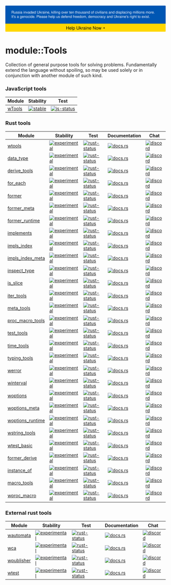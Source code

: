 [![Stand With Ukraine](https://raw.githubusercontent.com/vshymanskyy/StandWithUkraine/main/banner2-direct.svg)](https://stand-with-ukraine.pp.ua)

# module::Tools

Collection of general purpose tools for solving problems. Fundamentally extend the language without spoiling, so may be used solely or in conjunction with another module of such kind.

### JavaScript tools

| Module | Stability | Test |
|--------|------|-----------|
| [wTools](./module/js/wTools) | [![stable](https://img.shields.io/badge/stability-stable-brightgreen.svg)](https://github.com/emersion/stability-badges#stable) | [![js-status](https://github.com/Wandalen/wTools/actions/workflows/StandardPublish.yml/badge.svg)](https://github.com/Wandalen/wTools/actions/workflows/StandardPublish.yml) |

### Rust tools

| Module | Stability | Test | Documentation | Chat |
|--------|-----------|------|---------------|------|
| [wtools](./module/rust/wtools) | [![experimental](https://img.shields.io/badge/stability-experimental-orange.svg)](https://github.com/emersion/stability-badges#experimental) | [![rust-status](https://github.com/Wandalen/wTools/actions/workflows/wToolsPush.yml/badge.svg)](https://github.com/Wandalen/wTools/actions/workflows/wToolsPush.yml) | [![docs.rs](https://img.shields.io/docsrs/wtools?color=e3e8f0&logo=docs.rs)](https://docs.rs/wtools) | [![discord](https://img.shields.io/discord/872391416519737405?color=e3e8f0&logo=discord&logoColor=e3e8f0)](https://discord.gg/JwTG6d2b) |
| [data_type](./module/rust/data_type) | [![experimental](https://img.shields.io/badge/stability-experimental-orange.svg)](https://github.com/emersion/stability-badges#experimental) | [![rust-status](https://github.com/Wandalen/wTools/actions/workflows/DataTypePush.yml/badge.svg)](https://github.com/Wandalen/wTools/actions/workflows/DataTypePush.yml) | [![docs.rs](https://img.shields.io/docsrs/data_type?color=e3e8f0&logo=docs.rs)](https://docs.rs/data_type) | [![discord](https://img.shields.io/discord/872391416519737405?color=e3e8f0&logo=discord&logoColor=e3e8f0)](https://discord.gg/JwTG6d2b) |
| [derive_tools](./module/rust/derive_tools) | [![experimental](https://img.shields.io/badge/stability-experimental-orange.svg)](https://github.com/emersion/stability-badges#experimental) | [![rust-status](https://github.com/Wandalen/wTools/actions/workflows/DeriveToolsPush.yml/badge.svg)](https://github.com/Wandalen/wTools/actions/workflows/DeriveToolsPush.yml) | [![docs.rs](https://img.shields.io/docsrs/derive_tools?color=e3e8f0&logo=docs.rs)](https://docs.rs/derive_tools) | [![discord](https://img.shields.io/discord/872391416519737405?color=e3e8f0&logo=discord&logoColor=e3e8f0)](https://discord.gg/JwTG6d2b) |
| [for_each](./module/rust/for_each) | [![experimental](https://img.shields.io/badge/stability-experimental-orange.svg)](https://github.com/emersion/stability-badges#experimental) | [![rust-status](https://github.com/Wandalen/wTools/actions/workflows/ForEachPush.yml/badge.svg)](https://github.com/Wandalen/wTools/actions/workflows/ForEachPush.yml) | [![docs.rs](https://img.shields.io/docsrs/for_each?color=e3e8f0&logo=docs.rs)](https://docs.rs/for_each) | [![discord](https://img.shields.io/discord/872391416519737405?color=e3e8f0&logo=discord&logoColor=e3e8f0)](https://discord.gg/JwTG6d2b) |
| [former](./module/rust/former) | [![experimental](https://img.shields.io/badge/stability-experimental-orange.svg)](https://github.com/emersion/stability-badges#experimental) | [![rust-status](https://github.com/Wandalen/wTools/actions/workflows/FormerPush.yml/badge.svg)](https://github.com/Wandalen/wTools/actions/workflows/FormerPush.yml) | [![docs.rs](https://img.shields.io/docsrs/former?color=e3e8f0&logo=docs.rs)](https://docs.rs/former) | [![discord](https://img.shields.io/discord/872391416519737405?color=e3e8f0&logo=discord&logoColor=e3e8f0)](https://discord.gg/JwTG6d2b) |
| [former_meta](./module/rust/former_meta) | [![experimental](https://img.shields.io/badge/stability-experimental-orange.svg)](https://github.com/emersion/stability-badges#experimental) | [![rust-status](https://github.com/Wandalen/wTools/actions/workflows/FormerMetaPush.yml/badge.svg)](https://github.com/Wandalen/wTools/actions/workflows/FormerMetaPush.yml) | [![docs.rs](https://img.shields.io/docsrs/former_meta?color=e3e8f0&logo=docs.rs)](https://docs.rs/former_meta) | [![discord](https://img.shields.io/discord/872391416519737405?color=e3e8f0&logo=discord&logoColor=e3e8f0)](https://discord.gg/JwTG6d2b) |
| [former_runtime](./module/rust/former_runtime) | [![experimental](https://img.shields.io/badge/stability-experimental-orange.svg)](https://github.com/emersion/stability-badges#experimental) | [![rust-status](https://github.com/Wandalen/wTools/actions/workflows/FormerRuntimePush.yml/badge.svg)](https://github.com/Wandalen/wTools/actions/workflows/FormerRuntimePush.yml) | [![docs.rs](https://img.shields.io/docsrs/former_runtime?color=e3e8f0&logo=docs.rs)](https://docs.rs/former_runtime) | [![discord](https://img.shields.io/discord/872391416519737405?color=e3e8f0&logo=discord&logoColor=e3e8f0)](https://discord.gg/JwTG6d2b) |
| [implements](./module/rust/implements) | [![experimental](https://img.shields.io/badge/stability-experimental-orange.svg)](https://github.com/emersion/stability-badges#experimental) | [![rust-status](https://github.com/Wandalen/wTools/actions/workflows/ImplementsPush.yml/badge.svg)](https://github.com/Wandalen/wTools/actions/workflows/ImplementsPush.yml) | [![docs.rs](https://img.shields.io/docsrs/implements?color=e3e8f0&logo=docs.rs)](https://docs.rs/implements) | [![discord](https://img.shields.io/discord/872391416519737405?color=e3e8f0&logo=discord&logoColor=e3e8f0)](https://discord.gg/JwTG6d2b) |
| [impls_index](./module/rust/impls_index) | [![experimental](https://img.shields.io/badge/stability-experimental-orange.svg)](https://github.com/emersion/stability-badges#experimental) | [![rust-status](https://github.com/Wandalen/wTools/actions/workflows/ImplsIndexPush.yml/badge.svg)](https://github.com/Wandalen/wTools/actions/workflows/ImplsIndexPush.yml) | [![docs.rs](https://img.shields.io/docsrs/impls_index?color=e3e8f0&logo=docs.rs)](https://docs.rs/impls_index) | [![discord](https://img.shields.io/discord/872391416519737405?color=e3e8f0&logo=discord&logoColor=e3e8f0)](https://discord.gg/JwTG6d2b) |
| [impls_index_meta](./module/rust/impls_index_meta) | [![experimental](https://img.shields.io/badge/stability-experimental-orange.svg)](https://github.com/emersion/stability-badges#experimental) | [![rust-status](https://github.com/Wandalen/wTools/actions/workflows/ImplsIndexMetaPush.yml/badge.svg)](https://github.com/Wandalen/wTools/actions/workflows/ImplsIndexMetaPush.yml) | [![docs.rs](https://img.shields.io/docsrs/impls_index_meta?color=e3e8f0&logo=docs.rs)](https://docs.rs/impls_index_meta) | [![discord](https://img.shields.io/discord/872391416519737405?color=e3e8f0&logo=discord&logoColor=e3e8f0)](https://discord.gg/JwTG6d2b) |
| [inspect_type](./module/rust/inspect_type) | [![experimental](https://img.shields.io/badge/stability-experimental-orange.svg)](https://github.com/emersion/stability-badges#experimental) | [![rust-status](https://github.com/Wandalen/wTools/actions/workflows/InspectTypePush.yml/badge.svg)](https://github.com/Wandalen/wTools/actions/workflows/InspectTypePush.yml) | [![docs.rs](https://img.shields.io/docsrs/inspect_type?color=e3e8f0&logo=docs.rs)](https://docs.rs/inspect_type) | [![discord](https://img.shields.io/discord/872391416519737405?color=e3e8f0&logo=discord&logoColor=e3e8f0)](https://discord.gg/JwTG6d2b) |
| [is_slice](./module/rust/is_slice) | [![experimental](https://img.shields.io/badge/stability-experimental-orange.svg)](https://github.com/emersion/stability-badges#experimental) | [![rust-status](https://github.com/Wandalen/wTools/actions/workflows/IsSlicePush.yml/badge.svg)](https://github.com/Wandalen/wTools/actions/workflows/IsSlicePush.yml) | [![docs.rs](https://img.shields.io/docsrs/is_slice?color=e3e8f0&logo=docs.rs)](https://docs.rs/is_slice) | [![discord](https://img.shields.io/discord/872391416519737405?color=e3e8f0&logo=discord&logoColor=e3e8f0)](https://discord.gg/JwTG6d2b) |
| [iter_tools](./module/rust/iter_tools) | [![experimental](https://img.shields.io/badge/stability-experimental-orange.svg)](https://github.com/emersion/stability-badges#experimental) | [![rust-status](https://github.com/Wandalen/wTools/actions/workflows/IterToolsPush.yml/badge.svg)](https://github.com/Wandalen/wTools/actions/workflows/IterToolsPush.yml) | [![docs.rs](https://img.shields.io/docsrs/iter_tools?color=e3e8f0&logo=docs.rs)](https://docs.rs/iter_tools) | [![discord](https://img.shields.io/discord/872391416519737405?color=e3e8f0&logo=discord&logoColor=e3e8f0)](https://discord.gg/JwTG6d2b) |
| [meta_tools](./module/rust/meta_tools) | [![experimental](https://img.shields.io/badge/stability-experimental-orange.svg)](https://github.com/emersion/stability-badges#experimental) | [![rust-status](https://github.com/Wandalen/wTools/actions/workflows/MetaToolsPush.yml/badge.svg)](https://github.com/Wandalen/wTools/actions/workflows/MetaToolsPush.yml) | [![docs.rs](https://img.shields.io/docsrs/meta_tools?color=e3e8f0&logo=docs.rs)](https://docs.rs/meta_tools) | [![discord](https://img.shields.io/discord/872391416519737405?color=e3e8f0&logo=discord&logoColor=e3e8f0)](https://discord.gg/JwTG6d2b) |
| [proc_macro_tools](./module/rust/proc_macro_tools) | [![experimental](https://img.shields.io/badge/stability-experimental-orange.svg)](https://github.com/emersion/stability-badges#experimental) | [![rust-status](https://github.com/Wandalen/wTools/actions/workflows/ProcMacroToolsPush.yml/badge.svg)](https://github.com/Wandalen/wTools/actions/workflows/ProcMacroToolsPush.yml) | [![docs.rs](https://img.shields.io/docsrs/proc_macro_tools?color=e3e8f0&logo=docs.rs)](https://docs.rs/proc_macro_tools) | [![discord](https://img.shields.io/discord/872391416519737405?color=e3e8f0&logo=discord&logoColor=e3e8f0)](https://discord.gg/JwTG6d2b) |
| [test_tools](./module/rust/test_tools) | [![experimental](https://img.shields.io/badge/stability-experimental-orange.svg)](https://github.com/emersion/stability-badges#experimental) | [![rust-status](https://github.com/Wandalen/wTools/actions/workflows/TestToolsPush.yml/badge.svg)](https://github.com/Wandalen/wTools/actions/workflows/TestToolsPush.yml) | [![docs.rs](https://img.shields.io/docsrs/test_tools?color=e3e8f0&logo=docs.rs)](https://docs.rs/test_tools) | [![discord](https://img.shields.io/discord/872391416519737405?color=e3e8f0&logo=discord&logoColor=e3e8f0)](https://discord.gg/JwTG6d2b) |
| [time_tools](./module/rust/time_tools) | [![experimental](https://img.shields.io/badge/stability-experimental-orange.svg)](https://github.com/emersion/stability-badges#experimental) | [![rust-status](https://github.com/Wandalen/wTools/actions/workflows/TimeToolsPush.yml/badge.svg)](https://github.com/Wandalen/wTools/actions/workflows/TimeToolsPush.yml) | [![docs.rs](https://img.shields.io/docsrs/time_tools?color=e3e8f0&logo=docs.rs)](https://docs.rs/time_tools) | [![discord](https://img.shields.io/discord/872391416519737405?color=e3e8f0&logo=discord&logoColor=e3e8f0)](https://discord.gg/JwTG6d2b) |
| [typing_tools](./module/rust/typing_tools) | [![experimental](https://img.shields.io/badge/stability-experimental-orange.svg)](https://github.com/emersion/stability-badges#experimental) | [![rust-status](https://github.com/Wandalen/wTools/actions/workflows/TypingToolsPush.yml/badge.svg)](https://github.com/Wandalen/wTools/actions/workflows/TypingToolsPush.yml) | [![docs.rs](https://img.shields.io/docsrs/typing_tools?color=e3e8f0&logo=docs.rs)](https://docs.rs/typing_tools) | [![discord](https://img.shields.io/discord/872391416519737405?color=e3e8f0&logo=discord&logoColor=e3e8f0)](https://discord.gg/JwTG6d2b) |
| [werror](./module/rust/werror) | [![experimental](https://img.shields.io/badge/stability-experimental-orange.svg)](https://github.com/emersion/stability-badges#experimental) | [![rust-status](https://github.com/Wandalen/wTools/actions/workflows/wErrorPush.yml/badge.svg)](https://github.com/Wandalen/wTools/actions/workflows/wErrorPush.yml) | [![docs.rs](https://img.shields.io/docsrs/werror?color=e3e8f0&logo=docs.rs)](https://docs.rs/werror) | [![discord](https://img.shields.io/discord/872391416519737405?color=e3e8f0&logo=discord&logoColor=e3e8f0)](https://discord.gg/JwTG6d2b) |
| [winterval](./module/rust/winterval) | [![experimental](https://img.shields.io/badge/stability-experimental-orange.svg)](https://github.com/emersion/stability-badges#experimental) | [![rust-status](https://github.com/Wandalen/wTools/actions/workflows/wIntervalPush.yml/badge.svg)](https://github.com/Wandalen/wTools/actions/workflows/wIntervalPush.yml) | [![docs.rs](https://img.shields.io/docsrs/winterval?color=e3e8f0&logo=docs.rs)](https://docs.rs/winterval) | [![discord](https://img.shields.io/discord/872391416519737405?color=e3e8f0&logo=discord&logoColor=e3e8f0)](https://discord.gg/JwTG6d2b) |
| [woptions](./module/rust/woptions) | [![experimental](https://img.shields.io/badge/stability-experimental-orange.svg)](https://github.com/emersion/stability-badges#experimental) | [![rust-status](https://github.com/Wandalen/wTools/actions/workflows/wOptionsPush.yml/badge.svg)](https://github.com/Wandalen/wTools/actions/workflows/wOptionsPush.yml) | [![docs.rs](https://img.shields.io/docsrs/woptions?color=e3e8f0&logo=docs.rs)](https://docs.rs/woptions) | [![discord](https://img.shields.io/discord/872391416519737405?color=e3e8f0&logo=discord&logoColor=e3e8f0)](https://discord.gg/JwTG6d2b) |
| [woptions_meta](./module/rust/woptions_meta) | [![experimental](https://img.shields.io/badge/stability-experimental-orange.svg)](https://github.com/emersion/stability-badges#experimental) | [![rust-status](https://github.com/Wandalen/wTools/actions/workflows/wOptionsMetaPush.yml/badge.svg)](https://github.com/Wandalen/wTools/actions/workflows/wOptionsMetaPush.yml) | [![docs.rs](https://img.shields.io/docsrs/woptions_meta?color=e3e8f0&logo=docs.rs)](https://docs.rs/woptions_meta) | [![discord](https://img.shields.io/discord/872391416519737405?color=e3e8f0&logo=discord&logoColor=e3e8f0)](https://discord.gg/JwTG6d2b) |
| [woptions_runtime](./module/rust/woptions_runtime) | [![experimental](https://img.shields.io/badge/stability-experimental-orange.svg)](https://github.com/emersion/stability-badges#experimental) | [![rust-status](https://github.com/Wandalen/wTools/actions/workflows/wOptionsRuntimePush.yml/badge.svg)](https://github.com/Wandalen/wTools/actions/workflows/wOptionsRuntimePush.yml) | [![docs.rs](https://img.shields.io/docsrs/woptions_runtime?color=e3e8f0&logo=docs.rs)](https://docs.rs/woptions_runtime) | [![discord](https://img.shields.io/discord/872391416519737405?color=e3e8f0&logo=discord&logoColor=e3e8f0)](https://discord.gg/JwTG6d2b) |
| [wstring_tools](./module/rust/wstring_tools) | [![experimental](https://img.shields.io/badge/stability-experimental-orange.svg)](https://github.com/emersion/stability-badges#experimental) | [![rust-status](https://github.com/Wandalen/wTools/actions/workflows/wStringToolsPush.yml/badge.svg)](https://github.com/Wandalen/wTools/actions/workflows/wStringToolsPush.yml) | [![docs.rs](https://img.shields.io/docsrs/wstring_tools?color=e3e8f0&logo=docs.rs)](https://docs.rs/wstring_tools) | [![discord](https://img.shields.io/discord/872391416519737405?color=e3e8f0&logo=discord&logoColor=e3e8f0)](https://discord.gg/JwTG6d2b) |
| [wtest_basic](./module/rust/wtest_basic) | [![experimental](https://img.shields.io/badge/stability-experimental-orange.svg)](https://github.com/emersion/stability-badges#experimental) | [![rust-status](https://github.com/Wandalen/wTools/actions/workflows/wtest_basic.yml/badge.svg)](https://github.com/Wandalen/wTools/actions/workflows/wtest_basic.yml) | [![docs.rs](https://img.shields.io/docsrs/wtest_basic?color=e3e8f0&logo=docs.rs)](https://docs.rs/wtest_basic) | [![discord](https://img.shields.io/discord/872391416519737405?color=e3e8f0&logo=discord&logoColor=e3e8f0)](https://discord.gg/JwTG6d2b) |
| [former_derive](./module/rust_alias/former_derive) | [![experimental](https://img.shields.io/badge/stability-experimental-orange.svg)](https://github.com/emersion/stability-badges#experimental) | [![rust-status](https://github.com/Wandalen/wTools/actions/workflows/FormerDerivePush.yml/badge.svg)](https://github.com/Wandalen/wTools/actions/workflows/FormerDerivePush.yml) | [![docs.rs](https://img.shields.io/docsrs/former_derive?color=e3e8f0&logo=docs.rs)](https://docs.rs/former_derive) | [![discord](https://img.shields.io/discord/872391416519737405?color=e3e8f0&logo=discord&logoColor=e3e8f0)](https://discord.gg/JwTG6d2b) |
| [instance_of](./module/rust_alias/instance_of) | [![experimental](https://img.shields.io/badge/stability-experimental-orange.svg)](https://github.com/emersion/stability-badges#experimental) | [![rust-status](https://github.com/Wandalen/wTools/actions/workflows/InstanceOfPush.yml/badge.svg)](https://github.com/Wandalen/wTools/actions/workflows/InstanceOfPush.yml) | [![docs.rs](https://img.shields.io/docsrs/instance_of?color=e3e8f0&logo=docs.rs)](https://docs.rs/instance_of) | [![discord](https://img.shields.io/discord/872391416519737405?color=e3e8f0&logo=discord&logoColor=e3e8f0)](https://discord.gg/JwTG6d2b) |
| [macro_tools](./module/rust_alias/macro_tools) | [![experimental](https://img.shields.io/badge/stability-experimental-orange.svg)](https://github.com/emersion/stability-badges#experimental) | [![rust-status](https://github.com/Wandalen/wTools/actions/workflows/MacroToolsPush.yml/badge.svg)](https://github.com/Wandalen/wTools/actions/workflows/MacroToolsPush.yml) | [![docs.rs](https://img.shields.io/docsrs/macro_tools?color=e3e8f0&logo=docs.rs)](https://docs.rs/macro_tools) | [![discord](https://img.shields.io/discord/872391416519737405?color=e3e8f0&logo=discord&logoColor=e3e8f0)](https://discord.gg/JwTG6d2b) |
| [wproc_macro](./module/rust_alias/wproc_macro) | [![experimental](https://img.shields.io/badge/stability-experimental-orange.svg)](https://github.com/emersion/stability-badges#experimental) | [![rust-status](https://github.com/Wandalen/wTools/actions/workflows/wProcMacroPush.yml/badge.svg)](https://github.com/Wandalen/wTools/actions/workflows/wProcMacroPush.yml) | [![docs.rs](https://img.shields.io/docsrs/wproc_macro?color=e3e8f0&logo=docs.rs)](https://docs.rs/wproc_macro) | [![discord](https://img.shields.io/discord/872391416519737405?color=e3e8f0&logo=discord&logoColor=e3e8f0)](https://discord.gg/JwTG6d2b) |

### External rust tools

| Module | Stability | Test | Documentation | Chat |
|--------|-----------|------|---------------|------|
| [wautomata](./module/rust_move/wautomata) | [![experimental](https://img.shields.io/badge/stability-experimental-orange.svg)](https://github.com/emersion/stability-badges#experimental) | [![rust-status](https://github.com/Wandalen/wTools/actions/workflows/ToolsRustPush.yml/badge.svg)](https://github.com/Wandalen/wTools/actions/workflows/ToolsRustPush.yml) | [![docs.rs](https://img.shields.io/docsrs/wautomata?color=e3e8f0&logo=docs.rs)](https://docs.rs/wautomata) | [![discord](https://img.shields.io/discord/872391416519737405?color=e3e8f0&logo=discord&logoColor=e3e8f0)](https://discord.gg/JwTG6d2b) |
| [wca](./module/rust_move/wca) | [![experimental](https://img.shields.io/badge/stability-experimental-orange.svg)](https://github.com/emersion/stability-badges#experimental) | [![rust-status](https://github.com/Wandalen/wTools/actions/workflows/ToolsRustPush.yml/badge.svg)](https://github.com/Wandalen/wTools/actions/workflows/ToolsRustPush.yml) | [![docs.rs](https://img.shields.io/docsrs/wca?color=e3e8f0&logo=docs.rs)](https://docs.rs/wca) | [![discord](https://img.shields.io/discord/872391416519737405?color=e3e8f0&logo=discord&logoColor=e3e8f0)](https://discord.gg/JwTG6d2b) |
| [wpublisher](./module/rust_move/wpublisher) | [![experimental](https://img.shields.io/badge/stability-experimental-orange.svg)](https://github.com/emersion/stability-badges#experimental) | [![rust-status](https://github.com/Wandalen/wTools/actions/workflows/ToolsRustPush.yml/badge.svg)](https://github.com/Wandalen/wTools/actions/workflows/ToolsRustPush.yml) | [![docs.rs](https://img.shields.io/docsrs/wpublisher?color=e3e8f0&logo=docs.rs)](https://docs.rs/wpublisher) | [![discord](https://img.shields.io/discord/872391416519737405?color=e3e8f0&logo=discord&logoColor=e3e8f0)](https://discord.gg/JwTG6d2b) |
| [wtest](./module/rust_move/wtest) | [![experimental](https://img.shields.io/badge/stability-experimental-orange.svg)](https://github.com/emersion/stability-badges#experimental) | [![rust-status](https://github.com/Wandalen/wTools/actions/workflows/ToolsRustPush.yml/badge.svg)](https://github.com/Wandalen/wTools/actions/workflows/ToolsRustPush.yml) | [![docs.rs](https://img.shields.io/docsrs/wtest?color=e3e8f0&logo=docs.rs)](https://docs.rs/wtest) | [![discord](https://img.shields.io/discord/872391416519737405?color=e3e8f0&logo=discord&logoColor=e3e8f0)](https://discord.gg/JwTG6d2b) |

